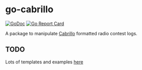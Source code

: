 # go-cabrillo

[![GoDoc](https://godoc.org/github.com/jasonhancock/go-cabrillo?status.svg)](https://godoc.org/github.com/jasonhancock/go-cabrillo)
[![Go Report Card](https://goreportcard.com/badge/github.com/jasonhancock/go-cabrillo)](https://goreportcard.com/report/github.com/jasonhancock/go-cabrillo)

A package to manipulate [Cabrillo](http://wwrof.org/cabrillo/) formatted radio contest logs.

## TODO

Lots of templates and examples [here](http://wwrof.org/cabrillo/cabrillo-qso-templates/)
